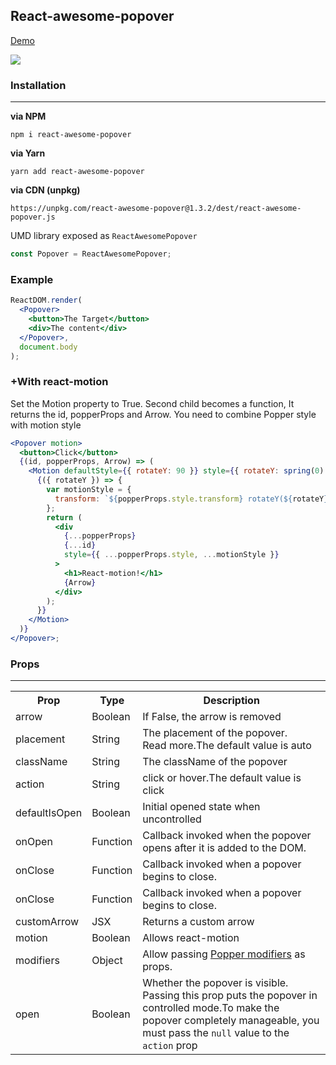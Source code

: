 ## React-awesome-popover

[Demo](https://jsfiddle.net/vaheqelyan/6qogfdkr/8/show/light/)

![](https://res.cloudinary.com/dxv8p5zck/image/upload/v1510661171/ezgif.com-crop_vbxgdc.gif)

### Installation
* * *
**via NPM**
```code
npm i react-awesome-popover
```
**via Yarn**
```code
yarn add react-awesome-popover
```

**via CDN (unpkg)**

```code
https://unpkg.com/react-awesome-popover@1.3.2/dest/react-awesome-popover.js
```

UMD library exposed as `ReactAwesomePopover`

```js
const Popover = ReactAwesomePopover;
```

### Example

```jsx
ReactDOM.render(
  <Popover>
    <button>The Target</button>
    <div>The content</div>
  </Popover>,
  document.body
);
```

### +With react-motion
Set the Motion property to True. Second child becomes a function, It returns the id, popperProps and Arrow.
You need to combine Popper style with motion style

```jsx
<Popover motion>
  <button>Click</button>
  {(id, popperProps, Arrow) => (
    <Motion defaultStyle={{ rotateY: 90 }} style={{ rotateY: spring(0) }}>
      {({ rotateY }) => {
        var motionStyle = {
          transform: `${popperProps.style.transform} rotateY(${rotateY}deg)`
        };
        return (
          <div
            {...popperProps}
            {...id}
            style={{ ...popperProps.style, ...motionStyle }}
          >
            <h1>React-motion!</h1>
            {Arrow}
          </div>
        );
      }}
    </Motion>
  )}
</Popover>;

```

### Props
* *  * 

<table>
  <tr>
    <th>Prop</th>
    <th>Type</th>
    <th>Description</th>
  </tr>
  <tr>
    <td>arrow</td>
    <td>Boolean</td>
    <td>If False, the arrow is removed</td>
  </tr>
  <tr>
    <td>placement</td>
    <td>String</td>
    <td>The placement of the popover.<br/>Read more.The default value is auto</td>
  </tr>
  <tr>
    <td>className</td>
    <td>String</td>
    <td>The className of the popover</td>
  </tr>
  <tr>
    <td>action</td>
    <td>String</td>
    <td>click or hover.The default value is click</td>
  </tr>
  <tr>
    <td>defaultIsOpen</td>
    <td>Boolean</td>
    <td>Initial opened state when uncontrolled</td>
  </tr>
  <tr>
    <td>onOpen</td>
    <td>Function</td>
    <td>Callback invoked when the popover opens after it is added to the DOM.</td>
  </tr>
  <tr>
    <td>onClose</td>
    <td>Function</td>
    <td>Callback invoked when a popover begins to close.</td>
  </tr>  
  <tr>
    <td>onClose</td>
    <td>Function</td>
    <td>Callback invoked when a popover begins to close.</td>
  </tr>
  <tr>
  <td>customArrow</td>
  <td>JSX</td>
  <td>Returns a custom arrow</td>
  </tr>
  <tr>
  <td>motion</td>
  <td>Boolean</td>
  <td>Allows react-motion</td>
  </tr>
  <tr>
    <td>modifiers</td>
    <td>Object</td>
    <td>Allow passing <a href="https://github.com/FezVrasta/popper.js/blob/master/docs/_includes/popper-documentation.md#modifiers--object">Popper modifiers</a> as props.</td>
  </tr>
  <tr>
    <td>open</td>
    <td>Boolean</td>
    <td>Whether the popover is visible. Passing this prop puts the popover in controlled mode.To make the popover completely manageable, you must pass the <code>null</code> value to the <code>action</code> prop</td>
  </tr>
</table>